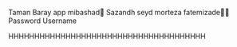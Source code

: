 Taman Baray app mibashad🎈
Sazandh seyd morteza fatemizade🎁🧠
Password
Username


HHHHHHHHHHHHHHHHHHHHHHHHHHHHHHHHHHHHHH
